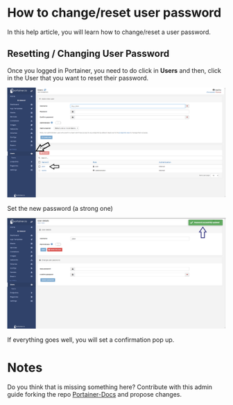 # How to change/reset user password

In this help article, you will learn how to change/reset a user password.

## Resetting / Changing User Password

Once you logged in Portainer, you need to do click in <b>Users</b> and then, click in the User that you want to reset their password.

![reset-user](assets/user-reset1.png)

Set the new password (a strong one)

![reset-user](assets/user-reset3.png)

If everything goes well, you will set a confirmation pop up.

# Notes

Do you think that is missing something here? Contribute with this admin guide forking the repo [Portainer-Docs](https://github.com/portainer/portainer-docs) and propose changes.